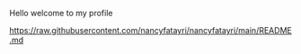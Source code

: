 Hello welcome to my profile

https://raw.githubusercontent.com/nancyfatayri/nancyfatayri/main/README.md
